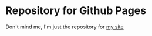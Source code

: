 # Repository for Github Pages
Don't mind me, I'm just the repository for [my site](thatcos.github.io)
